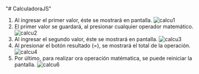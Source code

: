"# CalculadoraJS" 
1) Al ingresar el primer valor, éste se mostrará en pantalla.
![calcu1](https://user-images.githubusercontent.com/56772236/115609083-77f51080-a2bd-11eb-9170-40052041b37a.jpg)
2) El primer valor se guardará, al presionar cualquier operador matemático.
![calcu2](https://user-images.githubusercontent.com/56772236/115609373-d3bf9980-a2bd-11eb-87ab-91e0286ea5dd.jpg)
3) Al ingresar el segundo valor, éste se mostrará en pantalla.
![calcu3](https://user-images.githubusercontent.com/56772236/115609394-dae6a780-a2bd-11eb-80ff-0e74e82a3651.jpg)
4) Al presionar el botón resultado (=), se mostrará el total de la operación.
 ![calcu4](https://user-images.githubusercontent.com/56772236/115609431-e639d300-a2bd-11eb-8ff3-ccea8f88e2be.jpg)
5) Por último, para realizar ora operación matématica, se puede reiniciar la pantalla.
![calcu6](https://user-images.githubusercontent.com/56772236/115614581-4469b480-a2c4-11eb-8435-bddfed123861.jpg)

